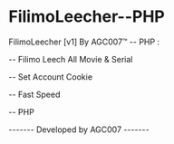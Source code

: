 # FilimoLeecher--PHP

FilimoLeecher [v1] By AGC007™ -- PHP :

-- Filimo Leech All Movie & Serial

-- Set Account Cookie

-- Fast Speed

-- PHP

------- Developed by AGC007 -------
